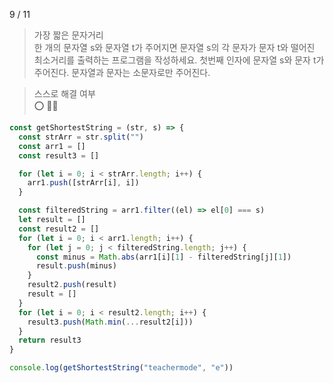 9 / 11

> 가장 짧은 문자거리 <br />
> 한 개의 문자열 s와 문자열 t가 주어지면 문자열 s의 각 문자가 문자 t와 떨어진 최소거리를 출력하는 프로그램을 작성하세요. 첫번째 인자에 문자열 s와 문자 t가 주어진다. 문자열과 문자는 소문자로만 주어진다.

> 스스로 해결 여부 <br />
> ⭕️ 👏🏻

```javascript
const getShortestString = (str, s) => {
  const strArr = str.split("")
  const arr1 = []
  const result3 = []

  for (let i = 0; i < strArr.length; i++) {
    arr1.push([strArr[i], i])
  }

  const filteredString = arr1.filter((el) => el[0] === s)
  let result = []
  const result2 = []
  for (let i = 0; i < arr1.length; i++) {
    for (let j = 0; j < filteredString.length; j++) {
      const minus = Math.abs(arr1[i][1] - filteredString[j][1])
      result.push(minus)
    }
    result2.push(result)
    result = []
  }
  for (let i = 0; i < result2.length; i++) {
    result3.push(Math.min(...result2[i]))
  }
  return result3
}

console.log(getShortestString("teachermode", "e"))
```
